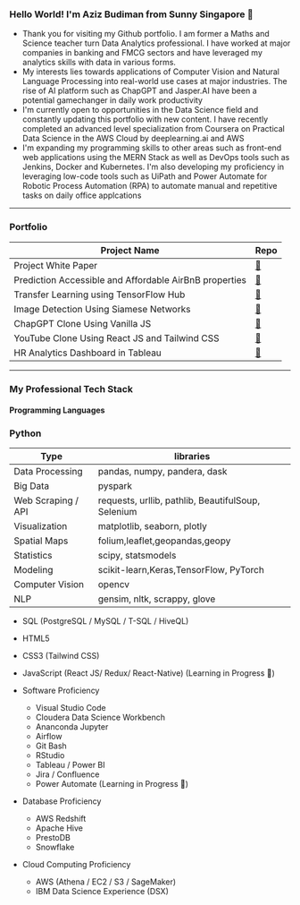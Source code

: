 ### Hello World! I'm Aziz Budiman from Sunny Singapore 👋

* Thank you for visiting my Github portfolio. I am former a Maths and Science teacher turn Data Analytics professional. I have worked at major companies in banking and FMCG sectors and have leveraged my analytics skills with data in various forms.
* My interests lies towards applications of Computer Vision and Natural Language Processing into real-world use cases at major industries. The rise of AI platform such as ChapGPT and Jasper.AI have been a potential gamechanger in daily work productivity
* I'm currently open to opportunities in the Data Science field and constantly updating this portfolio with new content. I have recently completed an advanced level specialization from Coursera on Practical Data Science in the AWS Cloud by deeplearning.ai and AWS
* I'm expanding my programming skills to other areas such as front-end web applications using the MERN Stack as well as DevOps tools such as Jenkins, Docker and Kubernetes. I'm also developing my proficiency in leveraging low-code tools such as UiPath and Power Automate for Robotic Process Automation (RPA) to automate manual and repetitive tasks on daily office applcations

---
### Portfolio

| Project Name | Repo |
| ------ | ---- |
| Project White Paper | [🔗](https://github.com/athkpro/ProjectWhitePaper) |
| Prediction Accessible and Affordable AirBnB properties | [🔗](https://github.com/aziz0519/Advanced-Data-Science-Capstone-Project) |
| Transfer Learning using TensorFlow Hub | [🔗](https://github.com/aziz0519/Transfer-Learning-NLP-TensorFlow-Hub) |
| Image Detection Using Siamese Networks | [🔗](https://github.com/aziz0519/Deep-Learning-with-PyTorch-Siamese-Networks) |
| ChapGPT Clone Using Vanilla JS | [🔗](https://github.com/aziz0519/Codex-Chatbot-Project) |
| YouTube Clone Using React JS and Tailwind CSS | [🔗](https://github.com/aziz0519/YouTube-Clone-Project-ReactJS) |
| HR Analytics Dashboard in Tableau | [🔗](https://public.tableau.com/app/profile/azizbk1919/viz/HRDashboard2_15933573880420/Overview) |



---
### My Professional Tech Stack

#### Programming Languages
 ### Python
 | Type | libraries |
 | --- | --- |
 | Data Processing | pandas, numpy, pandera, dask |
 | Big Data | pyspark |
 | Web Scraping / API | requests, urllib, pathlib, BeautifulSoup, Selenium |
 | Visualization | matplotlib, seaborn, plotly |
 | Spatial Maps | folium,leaflet,geopandas,geopy |
 | Statistics | scipy, statsmodels |
 | Modeling | scikit-learn,Keras,TensorFlow, PyTorch |
 | Computer Vision | opencv |
 | NLP | gensim, nltk, scrappy, glove |
 
 
  * SQL (PostgreSQL / MySQL / T-SQL / HiveQL) 
  * HTML5
  * CSS3 (Tailwind CSS)
  * JavaScript (React JS/ Redux/ React-Native) (Learning in Progress 💪)
  

* Software Proficiency
  * Visual Studio Code
  * Cloudera Data Science Workbench
  * Ananconda Jupyter
  * Airflow 
  * Git Bash
  * RStudio
  * Tableau / Power BI
  * Jira / Confluence 
  * Power Automate (Learning in Progress 💪)

* Database Proficiency
  * AWS Redshift
  * Apache Hive
  * PrestoDB
  * Snowflake

* Cloud Computing Proficiency
  * AWS (Athena / EC2 / S3 / SageMaker)
  * IBM Data Science Experience (DSX)
